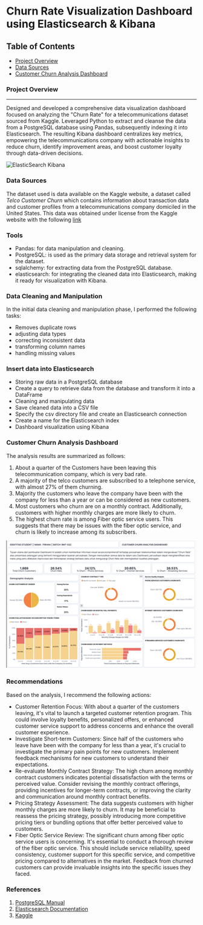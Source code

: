 # Churn Rate Visualization Dashboard using Elasticsearch & Kibana	

## Table of Contents

- [Project Overview](#project-overview)
- [Data Sources](#data-sources)
- [Customer Churn Analysis Dashboard](#customer-churn-analysis-dashboard)

### Project Overview
---
Designed and developed a comprehensive data visualization dashboard focused on analyzing the "Churn Rate" for a telecommunications dataset sourced from Kaggle. Leveraged Python to extract and cleanse the data from a PostgreSQL database using Pandas, subsequently indexing it into Elasticsearch. The resulting Kibana dashboard centralizes key metrics, empowering the telecommunications company with actionable insights to reduce churn, identify improvement areas, and boost customer loyalty through data-driven decisions.


![ElasticSearch Kibana](./elastic_kibana.gif)


### Data Sources

The dataset used is data available on the Kaggle website, a dataset called *Telco Customer Churn* which contains information about transaction data and customer profiles from a telecommunications company domiciled in the United States. This data was obtained under license from the Kaggle website with the following [link](https://www.kaggle.com/datasets/blastchar/telco-customer-churn?datasetId=13996&sortBy=voteCount)

### Tools

- Pandas: for data manipulation and cleaning.
- PostgreSQL: is used as the primary data storage and retrieval system for the dataset.
- sqlalchemy: for extracting data from the PostgreSQL database.
- elasticsearch: for integrating the cleaned data into Elasticsearch, making it ready for visualization with Kibana.

### Data Cleaning and Manipulation

In the initial data cleaning and manipulation phase, I performed the following tasks:
- Removes duplicate rows
- adjusting data types
- correcting inconsistent data 
- transforming column names
- handling missing values

### Insert data into Elasticsearch
- Storing raw data in a PostgreSQL database
- Create a query to retrieve data from the database and transform it into a DataFrame
- Cleaning and manipulating data
- Save cleaned data into a CSV file
- Specify the csv directory file and create an Elasticsearch connection
- Create a name for the Elasticsearch index
- Dashboard visualization using Kibana


### Customer Churn Analysis Dashboard

The analysis results are summarized as follows:
1. About a quarter of the Customers have been leaving this telecommunication company, which is very bad rate. 
2. A majority of the telco customers are subscribed to a telephone service, with almost 27% of them churning.
3. Majority the customers who leave the company have been with the company for less than a year or can be considered as new customers.
4. Most customers who churn are on a monthly contract. Additionally, customers with higher monthly charges are more likely to churn.
5. The highest churn rate is among Fiber optic service users. This suggests that there may be issues with the fiber optic service, and churn is likely to increase among its subscribers.

![Churn Dashboard](./churn_dashboard.png)


### Recommendations

Based on the analysis, I recommend the following actions:
- Customer Retention Focus: With about a quarter of the customers leaving, it's vital to launch a targeted customer retention program. This could involve loyalty benefits, personalized offers, or enhanced customer service support to address concerns and enhance the overall customer experience.
- Investigate Short-term Customers: Since half of the customers who leave have been with the company for less than a year, it's crucial to investigate the primary pain points for new customers. Implement feedback mechanisms for new customers to understand their expectations. 
- Re-evaluate Monthly Contract Strategy: The high churn among monthly contract customers indicates potential dissatisfaction with the terms or perceived value. Consider revising the monthly contract offerings, providing incentives for longer-term contracts, or improving the clarity and communication around monthly contract benefits.
- Pricing Strategy Assessment: The data suggests customers with higher monthly charges are more likely to churn. It may be beneficial to reassess the pricing strategy, possibly introducing more competitive pricing tiers or bundling options that offer better perceived value to customers.
- Fiber Optic Service Review: The significant churn among fiber optic service users is concerning. It's essential to conduct a thorough review of the fiber optic service. This should include service reliability, speed consistency, customer support for this specific service, and competitive pricing compared to alternatives in the market. Feedback from churned customers can provide invaluable insights into the specific issues they faced.


### References
1. [PostgreSQL Manual](https://www.postgresql.org/docs/)
2. [Elasticsearch Documentation](https://www.elastic.co/guide/index.html?utm_campaign=B-Stack-Trials-APJ-Exact&utm_content=Stack-Documentation&utm_source=google&utm_medium=cpc&device=c&utm_term=elasticsearch%20documentation&gclid=Cj0KCQjwhL6pBhDjARIsAGx8D59FqTjkMeFbTdlfRVDDhDxDDYiPfx0qIIRX9EkaEbTSNdwx_c8BeD4aAhiyEALw_wcB)
3. [Kaggle](https://www.kaggle.com/datasets/blastchar/telco-customer-churn)


